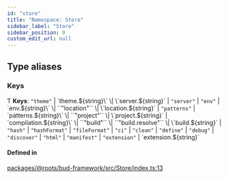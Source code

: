 ```yaml
---
id: "store"
title: "Namespace: Store"
sidebar_label: "Store"
sidebar_position: 0
custom_edit_url: null
---
```


## Type aliases

### Keys

Ƭ **Keys**: ``"theme"`` \| \`theme.${string}\` \| \`server.${string}\` \| ``"server"`` \| ``"env"`` \| \`env.${string}\` \| ``"location"`` \| \`location.${string}\` \| ``"patterns"`` \| \`patterns.${string}\` \| ``"project"`` \| \`project.${string}\` \| \`compilation.${string}\` \| ``"build"`` \| ``"build.resolve"`` \| \`build.${string}\` \| ``"hash"`` \| ``"hashFormat"`` \| ``"fileFormat"`` \| ``"ci"`` \| ``"clean"`` \| ``"define"`` \| ``"debug"`` \| ``"discover"`` \| ``"html"`` \| ``"manifest"`` \| ``"extension"`` \| \`extension.${string}\`

#### Defined in

[packages/@roots/bud-framework/src/Store/index.ts:13](https://github.com/roots/bud/blob/d7cd28f6/packages/@roots/bud-framework/src/Store/index.ts#L13)

